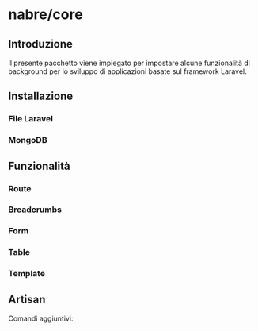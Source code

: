 # nabre/core
## Introduzione
Il presente pacchetto viene impiegato per impostare alcune funzionalità di background per lo sviluppo di applicazioni basate sul framework Laravel.
## Installazione

### File Laravel

### MongoDB

## Funzionalità
### Route
### Breadcrumbs
### Form
### Table
### Template

## Artisan
Comandi aggiuntivi: